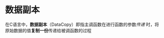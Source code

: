 # 数据副本
在C语言中，**数据副本**（DataCopy）即指主调函数在进行函数的参数*传递* 时，将原始数据的值**复制一份**传递给被调函数的过程
<!--stackedit_data:
eyJoaXN0b3J5IjpbLTE1MDg5NDAwODldfQ==
-->